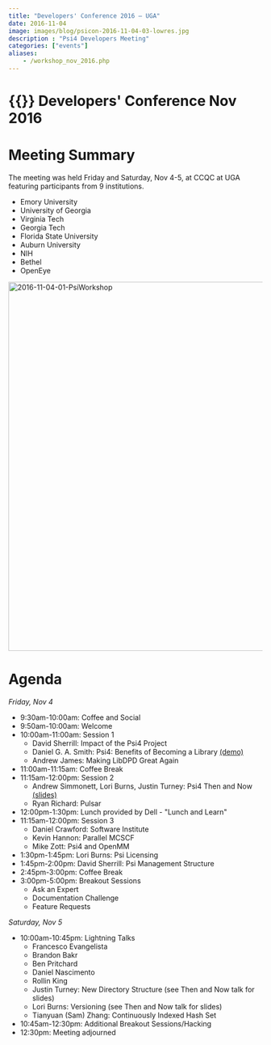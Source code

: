 ```yaml
---
title: "Developers' Conference 2016 — UGA"
date: 2016-11-04
image: images/blog/psicon-2016-11-04-03-lowres.jpg
description : "Psi4 Developers Meeting"
categories: ["events"]
aliases:
    - /workshop_nov_2016.php
---
```


# {{<htmlpsi4>}} Developers' Conference Nov 2016

# Meeting Summary
The meeting was held Friday and Saturday, Nov 4-5, at CCQC at UGA featuring participants from 9 institutions.

* Emory University
* University of Georgia
* Virginia Tech
* Georgia Tech
* Florida State University
* Auburn University
* NIH
* Bethel
* OpenEye

<img src="/images/blog/psicon-2016-11-04-01-lowres.jpg" alt="2016-11-04-01-PsiWorkshop" width="730px"/>

# Agenda
*Friday, Nov 4*

* 9:30am-10:00am: Coffee and Social
* 9:50am-10:00am: Welcome
* 10:00am-11:00am: Session 1
	* David Sherrill: Impact of the Psi4 Project
	* Daniel G. A. Smith: Psi4: Benefits of Becoming a Library [(demo)](https://www.youtube.com/watch?v=WBEUhfMzsxM&feature=youtu.be)
	* Andrew James: Making LibDPD Great Again
* 11:00am-11:15am: Coffee Break
* 11:15am-12:00pm: Session 2
	* Andrew Simmonett, Lori Burns, Justin Turney: Psi4 Then and Now [(slides)](https://github.com/psi4/PsiCon2020/blob/master/PsiCon2016/acslabjmt-11-2016-sides.pdf)
	* Ryan Richard: Pulsar
* 12:00pm-1:30pm: Lunch provided by Dell - "Lunch and Learn"
* 11:15am-12:00pm: Session 3
	* Daniel Crawford: Software Institute
	* Kevin Hannon: Parallel MCSCF
	* Mike Zott: Psi4 and OpenMM
* 1:30pm-1:45pm: Lori Burns: Psi Licensing
* 1:45pm-2:00pm: David Sherrill: Psi Management Structure
* 2:45pm-3:00pm: Coffee Break
* 3:00pm-5:00pm: Breakout Sessions
	* Ask an Expert
	* Documentation Challenge
	* Feature Requests

*Saturday, Nov 5*

* 10:00am-10:45pm: Lightning Talks
	* Francesco Evangelista
	* Brandon Bakr
	* Ben Pritchard
	* Daniel Nascimento
	* Rollin King
	* Justin Turney: New Directory Structure (see Then and Now talk for slides)
	* Lori Burns: Versioning (see Then and Now talk for slides)
	* Tianyuan (Sam) Zhang: Continuously Indexed Hash Set
* 10:45am-12:30pm: Additional Breakout Sessions/Hacking
* 12:30pm: Meeting adjourned
